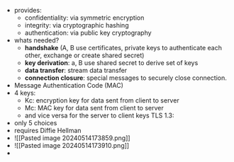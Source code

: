 - provides:
	- confidentiality: via symmetric encryption
	- integrity: via cryptographic hashing
	- authentication: via public key cryptography
- whats needed?
	- **handshake** (A, B use certificates, private keys to authenticate each other, exchange or create shared secret)
	- **key derivation**: a, B use shared secret to derive set of keys
	- **data transfer**: stream data transfer
	- **connection closure**: special messages to securely close connection.
- Message Authentication Code (MAC)
- 4 keys:
	- Kc: encryption key for data sent from client to server
	- Mc: MAC key for data sent from client to server
	- and vice versa for the server to client keys
TLS 1.3:
- only 5 choices
- requires Diffie Hellman
- ![[Pasted image 20240514173859.png]]
- ![[Pasted image 20240514173910.png]]
- 
